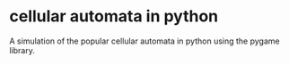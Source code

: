 # cellular automata in python
 A simulation of the popular cellular automata in python using the pygame library.
